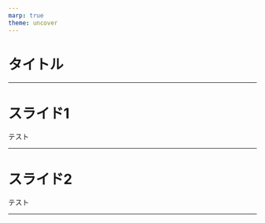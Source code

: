 ```yaml
---
marp: true
theme: uncover
---
```

<!--
_backgroundColor: black
_color: white
-->

# タイトル

---
<!--
_backgroundColor: orange
paginate: true
-->

# スライド1

テスト

---
<!--
_backgroundColor: white
-->

# スライド2

テスト

--- 